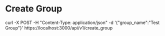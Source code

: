 # Create Group

curl -X POST -H "Content-Type: application/json" -d '{"group_name":"Test Group"}' https://localhost:3000/api/v1/create_group
